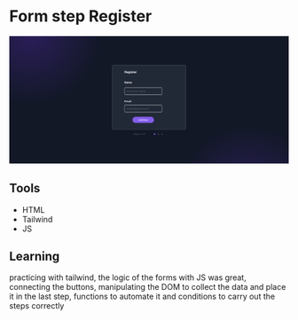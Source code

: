 # Form step Register
![Proyect image](/public/readme-image.png)

## Tools
* HTML
* Tailwind
* JS

## Learning
practicing with tailwind, the logic of the forms with JS was great, connecting the buttons, manipulating the DOM to collect the data and place it in the last step, functions to automate it and conditions to carry out the steps correctly